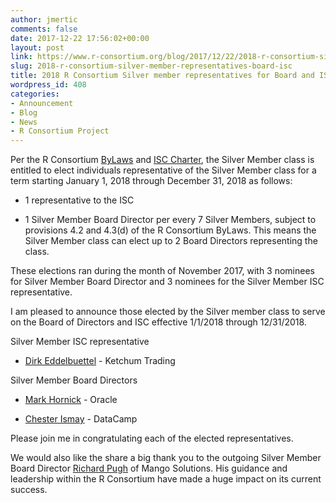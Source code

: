 ```yaml
---
author: jmertic
comments: false
date: 2017-12-22 17:56:02+00:00
layout: post
link: https://www.r-consortium.org/blog/2017/12/22/2018-r-consortium-silver-member-representatives-board-isc
slug: 2018-r-consortium-silver-member-representatives-board-isc
title: 2018 R Consortium Silver member representatives for Board and ISC
wordpress_id: 408
categories:
- Announcement
- Blog
- News
- R Consortium Project
---
```


Per the R Consortium [ByLaws](https://www.r-consortium.org/about/bylaws) and [ISC Charter](https://www.r-consortium.org/about/isc-charter), the Silver Member class is entitled to elect individuals representative of the Silver Member class for a term starting January 1, 2018 through December 31, 2018 as follows:



 	
  * 1 representative to the ISC

 	
  * 1 Silver Member Board Director per every 7 Silver Members, subject to provisions 4.2 and 4.3(d) of the R Consortium ByLaws. This means the Silver Member class can elect up to 2 Board Directors representing the class.


These elections ran during the month of November 2017, with 3 nominees for Silver Member Board Director and 3 nominees for the Silver Member ISC representative.

I am pleased to announce those elected by the Silver member class to serve on the Board of Directors and ISC effective 1/1/2018 through 12/31/2018.

Silver Member ISC representative

 	
  * [Dirk Eddelbuettel](http://dirk.eddelbuettel.com/) - Ketchum Trading




Silver Member Board Directors





 	
  * [Mark Hornick](https://www.linkedin.com/in/markhornick) - Oracle

 	
  * [Chester Ismay](https://www.linkedin.com/in/chesterismay/) - DataCamp




Please join me in congratulating each of the elected representatives.







We would also like the share a big thank you to the outgoing Silver Member Board Director [Richard Pugh](https://www.linkedin.com/in/richard-pugh-08b27a/) of Mango Solutions. His guidance and leadership within the R Consortium have made a huge impact on its current success.

